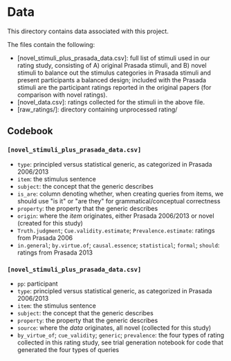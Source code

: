 # Data
This directory contains data associated with this project.

The files contain the following:

* [novel_stimuli_plus_prasada_data.csv]: full list of stimuli used in our rating study, consisting of A) original Prasada 
stimuli, and B) novel stimuli to balance out the stimulus categories in Prasada stimuli and present participants a balanced design; included with 
the Prasada stimuli are the participant ratings reported in the original papers (for comparison with novel ratings).
* [novel_data.csv]: ratings collected for the stimuli in the above file.
* [raw_ratings/]: directory containing unprocessed rating/

## Codebook

### `[novel_stimuli_plus_prasada_data.csv]`
* `type`: principled versus statistical generic, as categorized in Prasada 2006/2013
* `item`: the stimulus sentence
* `subject`: the concept that the generic describes
* `is_are`: column denoting whether, when creating queries from items, we should use "is it" or "are they" for grammatical/conceptual correctness
* `property`: the property that the generic describes
* `origin`: where the _item_ originates, either Prasada 2006/2013 or novel (created for this study)
* `Truth.judgment`; `Cue.validity.estimate`; `Prevalence.estimate`: ratings from Prasada 2006
* `in.general`; `by.virtue.of`; `causal.essence`; `statistical`; `formal`; `should`: ratings from Prasada 2013

### `[novel_stimuli_plus_prasada_data.csv]`
* `pp`: participant
* `type`: principled versus statistical generic, as categorized in Prasada 2006/2013
* `item`: the stimulus sentence
* `subject`: the concept that the generic describes
* `property`: the property that the generic describes
* `source`: where the _data_ originates, all novel (collected for this study)
* `by_virtue_of`; `cue_validity`; `generic`; `prevalence`: the four types of rating collected in this rating study, see trial generation notebook for code that generated the four types of queries